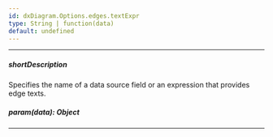 ```yaml
---
id: dxDiagram.Options.edges.textExpr
type: String | function(data)
default: undefined
---
```

---
##### shortDescription
Specifies the name of a data source field or an expression that provides edge texts.

##### param(data): Object

---
